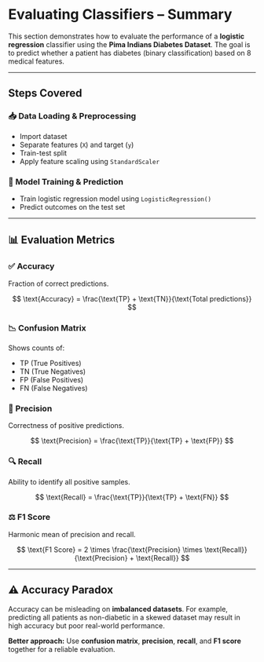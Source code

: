 # Evaluating Classifiers – Summary

This section demonstrates how to evaluate the performance of a **logistic regression** classifier using the **Pima Indians Diabetes Dataset**. The goal is to predict whether a patient has diabetes (binary classification) based on 8 medical features.

---

## Steps Covered

### 📥 Data Loading & Preprocessing
- Import dataset
- Separate features (`X`) and target (`y`)
- Train-test split
- Apply feature scaling using `StandardScaler`

### 🧠 Model Training & Prediction
- Train logistic regression model using `LogisticRegression()`
- Predict outcomes on the test set

---

## 📊 Evaluation Metrics

### ✅ Accuracy
Fraction of correct predictions.

$$
\text{Accuracy} = \frac{\text{TP} + \text{TN}}{\text{Total predictions}}
$$

### 📉 Confusion Matrix
Shows counts of:
- TP (True Positives)
- TN (True Negatives)
- FP (False Positives)
- FN (False Negatives)

### 🎯 Precision
Correctness of positive predictions.

$$
\text{Precision} = \frac{\text{TP}}{\text{TP} + \text{FP}}
$$

### 🔍 Recall
Ability to identify all positive samples.

$$
\text{Recall} = \frac{\text{TP}}{\text{TP} + \text{FN}}
$$

### ⚖️ F1 Score
Harmonic mean of precision and recall.

$$
\text{F1 Score} = 2 \times \frac{\text{Precision} \times \text{Recall}}{\text{Precision} + \text{Recall}}
$$

---

## ⚠️ Accuracy Paradox

Accuracy can be misleading on **imbalanced datasets**. For example, predicting all patients as non-diabetic in a skewed dataset may result in high accuracy but poor real-world performance.

**Better approach:** Use **confusion matrix**, **precision**, **recall**, and **F1 score** together for a reliable evaluation.